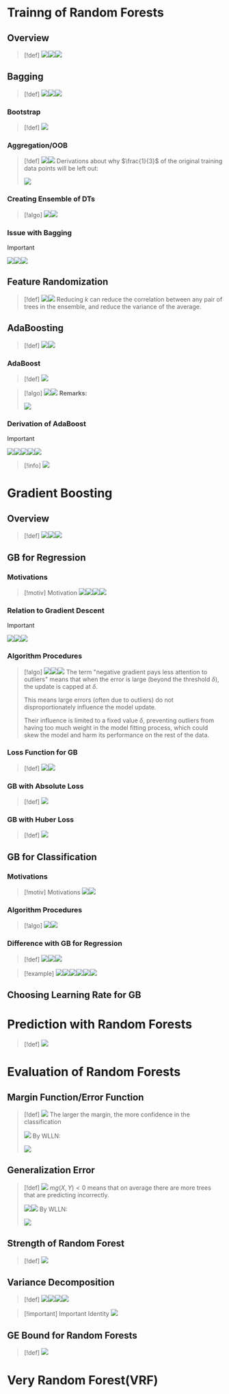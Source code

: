 # Trainng of Random Forests
## Overview
> [!def]
> ![](4_Random_Forest.assets/image-20240219141340073.png)![](4_Random_Forest.assets/image-20240219141344984.png)![](4_Random_Forest.assets/image-20240219141803226.png)




## Bagging
> [!def]
> ![](4_Random_Forest.assets/image-20240219153655056.png)![](4_Random_Forest.assets/image-20240219153706629.png)![](4_Random_Forest.assets/image-20240219155111636.png)




### Bootstrap
> [!def]
> ![](4_Random_Forest.assets/image-20240219154010882.png)


### Aggregation/OOB
> [!def]
> ![](4_Random_Forest.assets/image-20240219154203359.png)![](4_Random_Forest.assets/image-20240219154208518.png)
> Derivations about why $\frac{1}{3}$ of the original training data points will be left out:
> 
> ![](4_Random_Forest.assets/image-20240219160430165.png)




### Creating Ensemble of DTs
> [!algo]
> ![](4_Random_Forest.assets/image-20240318153506689.png)![](4_Random_Forest.assets/image-20240219153749042.png)


### Issue with Bagging
> [!important]
> ![](4_Random_Forest.assets/image-20240219155140929.png)![](4_Random_Forest.assets/image-20240219155158939.png)![](4_Random_Forest.assets/image-20240219155206992.png)


## Feature Randomization
> [!def]
> ![](4_Random_Forest.assets/image-20240219155229536.png)![](4_Random_Forest.assets/image-20240219155321386.png)
> Reducing $k$ can reduce the correlation between any pair of trees in the ensemble, and reduce the variance of the average.






## AdaBoosting
> [!def]
> ![](4_Random_Forest.assets/image-20240219154440905.png)![](4_Random_Forest.assets/image-20240219155337745.png)





### AdaBoost
> [!def]
> ![](4_Random_Forest.assets/image-20240219141905299.png)

> [!algo]
> ![](4_Random_Forest.assets/image-20240219141936207.png)![](4_Random_Forest.assets/image-20240219141940941.png)
> **Remarks:**
> 
> ![](4_Random_Forest.assets/image-20240219143931915.png)


### Derivation of AdaBoost
> [!important]
> ![](4_Random_Forest.assets/image-20240219144710419.png)![](4_Random_Forest.assets/image-20240219145229169.png)![](4_Random_Forest.assets/image-20240219145258502.png)![](4_Random_Forest.assets/image-20240219145309439.png)![](4_Random_Forest.assets/image-20240219145319380.png)

> [!info]
> ![](4_Random_Forest.assets/image-20240219145351891.png)




# Gradient Boosting
## Overview
> [!def]
> ![](4_Random_Forest.assets/image-20240219151116684.png)![](4_Random_Forest.assets/image-20240219151133240.png)![](4_Random_Forest.assets/image-20240219161111072.png)



## GB for Regression
### Motivations
> [!motiv] Motivation
> ![](4_Random_Forest.assets/image-20240219161303815.png)![](4_Random_Forest.assets/image-20240219161311519.png)![](4_Random_Forest.assets/image-20240219161337728.png)![](4_Random_Forest.assets/image-20240219161449822.png)


### Relation to Gradient Descent
> [!important]
> ![](4_Random_Forest.assets/image-20240219161608304.png)![](4_Random_Forest.assets/image-20240219161624773.png)![](4_Random_Forest.assets/image-20240219161642220.png)






### Algorithm Procedures
> [!algo]
> ![](4_Random_Forest.assets/image-20240219161759859.png)![](4_Random_Forest.assets/image-20240219163101267.png)![](4_Random_Forest.assets/image-20240219163106052.png)
> The term "negative gradient pays less attention to outliers" means that when the error is large (beyond the threshold $\delta$), the update is capped at $\delta$. 
> 
> This means large errors (often due to outliers) do not disproportionately influence the model update. 
> 
> Their influence is limited to a fixed value $\delta$, preventing outliers from having too much weight in the model fitting process, which could skew the model and harm its performance on the rest of the data.




### Loss Function for GB
> [!def]
> ![](4_Random_Forest.assets/image-20240219162549455.png)![](4_Random_Forest.assets/image-20240219162611247.png)


### GB with Absolute Loss
> [!def]
> ![](4_Random_Forest.assets/image-20240219162706666.png)



### GB with Huber Loss
> [!def]
> ![](4_Random_Forest.assets/image-20240219162715785.png)


## GB for Classification
### Motivations
> [!motiv] Motivations
> ![](4_Random_Forest.assets/image-20240219163640561.png)![](4_Random_Forest.assets/image-20240219163715651.png)


### Algorithm Procedures
> [!algo]
> ![](4_Random_Forest.assets/image-20240219164306224.png)![](4_Random_Forest.assets/image-20240219164324251.png)



### Difference with GB for Regression
> [!def]
> ![](4_Random_Forest.assets/image-20240219164345945.png)![](4_Random_Forest.assets/image-20240219164352435.png)![](4_Random_Forest.assets/image-20240219164424090.png)

> [!example] 
> ![](4_Random_Forest.assets/image-20240219164610292.png)![](4_Random_Forest.assets/image-20240219164817926.png)![](4_Random_Forest.assets/image-20240219164824158.png)![](4_Random_Forest.assets/image-20240219164842492.png)![](4_Random_Forest.assets/image-20240219164849214.png)![](4_Random_Forest.assets/image-20240219164856048.png)


## Choosing Learning Rate for GB





# Prediction with Random Forests
> [!def]
> ![](4_Random_Forest.assets/image-20240219144200311.png)




# Evaluation of Random Forests
## Margin Function/Error Function
> [!def]
> ![](4_Random_Forest.assets/image-20240219114632196.png)
> The larger the margin, the more confidence in the classification
> 
> ![](4_Random_Forest.assets/image-20240318151701421.png)
> By WLLN:
> 
> ![](4_Random_Forest.assets/image-20240318152113342.png)






 
## Generalization Error
> [!def]
> ![](4_Random_Forest.assets/image-20240219114800253.png)
> $mg(X,Y)<0$ means that on average there are more trees that are predicting incorrectly.
> 
> ![](4_Random_Forest.assets/image-20240318151752240.png)![](4_Random_Forest.assets/image-20240318151804117.png)
> By WLLN:
> 
> ![](4_Random_Forest.assets/image-20240318152132300.png)



## Strength of Random Forest
> [!def]
> ![](4_Random_Forest.assets/image-20240220174243947.png)


## Variance Decomposition
> [!def]
> ![](4_Random_Forest.assets/image-20240318152605160.png)![](4_Random_Forest.assets/image-20240318152617954.png)![](4_Random_Forest.assets/image-20240318152631868.png)![](4_Random_Forest.assets/image-20240318152638443.png)

> [!important] Important Identity
> ![](4_Random_Forest.assets/image-20240318160031220.png)






## GE Bound for Random Forests
> [!def]
> ![](4_Random_Forest.assets/image-20240318152659889.png)




# Very Random Forest(VRF)



